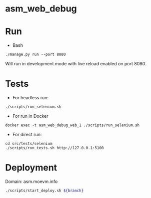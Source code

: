 # asm_web_debug

# Run
- Bash
```
./manage.py run --port 8080
```
Will run in development mode with live reload enabled on port 8080.

# Tests
- For headless run:
```
./scripts/run_selenium.sh
```
- For run in Docker
```
docker exec -t asm_web_debug_web_1 ./scripts/run_selenium.sh
```
- For direct run:
```
cd src/tests/selenium
./scripts/run_tests.sh http://127.0.0.1:5100
```

# Deployment
Domain: asm.moevm.info
```bash
./scripts/start_deploy.sh ${branch}
```
